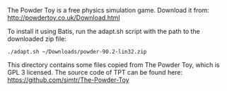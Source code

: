 The Powder Toy is a free physics simulation game. Download it from:
http://powdertoy.co.uk/Download.html

To install it using Batis, run the adapt.sh script with the path to the
downloaded zip file:

    ./adapt.sh ~/Downloads/powder-90.2-lin32.zip

This directory contains some files copied from The Powder Toy, which is GPL 3
licensed. The source code of TPT can be found here:
https://github.com/simtr/The-Powder-Toy
